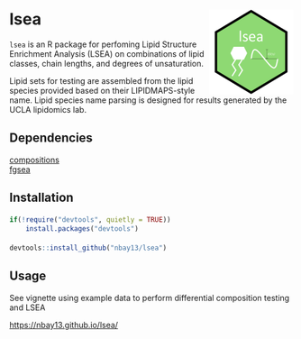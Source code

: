 # lsea <img src="imgs/lsea logo.png" align="right" width="150" height="150" />

`lsea` is an R package for perfoming Lipid Structure Enrichment Analysis (LSEA) on combinations of lipid classes, chain lengths, and degrees of unsaturation.

Lipid sets for testing are assembled from the lipid species provided based on their LIPIDMAPS-style name. Lipid species name parsing is designed for results generated by the UCLA lipidomics lab.  

## Dependencies
[compositions](https://cran.r-project.org/web/packages/compositions/index.html) <br />
[fgsea](https://bioconductor.org/packages/release/bioc/html/fgsea.html)

## Installation
```R
if(!require("devtools", quietly = TRUE))
    install.packages("devtools")

devtools::install_github("nbay13/lsea")
```
## Usage
See vignette using example data to perform differential composition testing and LSEA

https://nbay13.github.io/lsea/
